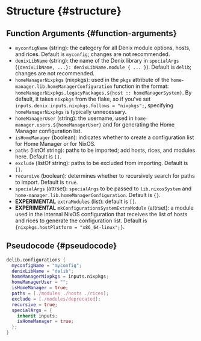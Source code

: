 # Structure {#structure}

## Function Arguments {#function-arguments}
- `myconfigName` (string): the category for all Denix module options, hosts, and rices. Default is `myconfig`; changes are not recommended.
- `denixLibName` (string): the name of the Denix library in `specialArgs` (`{denixLibName, ...}: denixLibName.module { ... }`). Default is `delib`; changes are not recommended.
- `homeManagerNixpkgs` (nixpkgs): used in the `pkgs` attribute of the `home-manager.lib.homeManagerConfiguration` function in the format: `homeManagerNixpkgs.legacyPackages.${host :: homeManagerSystem}`. By default, it takes `nixpkgs` from the flake, so if you've set `inputs.denix.inputs.nixpkgs.follows = "nixpkgs";`, specifying `homeManagerNixpkgs` is typically unnecessary.
- `homeManagerUser` (string): the username, used in `home-manager.users.${homeManagerUser}` and for generating the Home Manager configuration list.
- `isHomeManager` (boolean): indicates whether to create a configuration list for Home Manager or for NixOS.
- `paths` (listOf string): paths to be imported; add hosts, rices, and modules here. Default is `[]`.
- `exclude` (listOf string): paths to be excluded from importing. Default is `[]`.
- `recursive` (boolean): determines whether to recursively search for paths to import. Default is `true`.
- `specialArgs` (attrset): `specialArgs` to be passed to `lib.nixosSystem` and `home-manager.lib.homeManagerConfiguration`. Default is `{}`.
- **EXPERIMENTAL** `extraModules` (list): default is `[]`.
- **EXPERIMENTAL** `mkConfigurationsSystemExtraModule` (attrset): a module used in the internal NixOS configuration that receives the list of hosts and rices to generate the configuration list. Default is `{nixpkgs.hostPlatform = "x86_64-linux";}`.

## Pseudocode {#pseudocode}
```nix
delib.configurations {
  myconfigName = "myconfig";
  denixLibName = "delib";
  homeManagerNixpkgs = inputs.nixpkgs;
  homeManagerUser = "";
  isHomeManager = true;
  paths = [./modules ./hosts ./rices];
  exclude = [./modules/deprecated];
  recursive = true;
  specialArgs = {
    inherit inputs;
    isHomeManager = true;
  };
}
